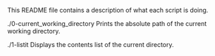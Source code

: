 This README file contains a description of what each script is doing.

./0-current_working_directory
Prints the absolute path of the current working directory.

./1-listit
Displays the contents list of the current directory.

